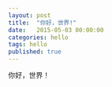 ```yaml
---
layout: post
title:  "你好，世界!"
date:   2015-05-03 00:00:00
categories: hello
tags: hello
published: true
---
```


你好，世界！
